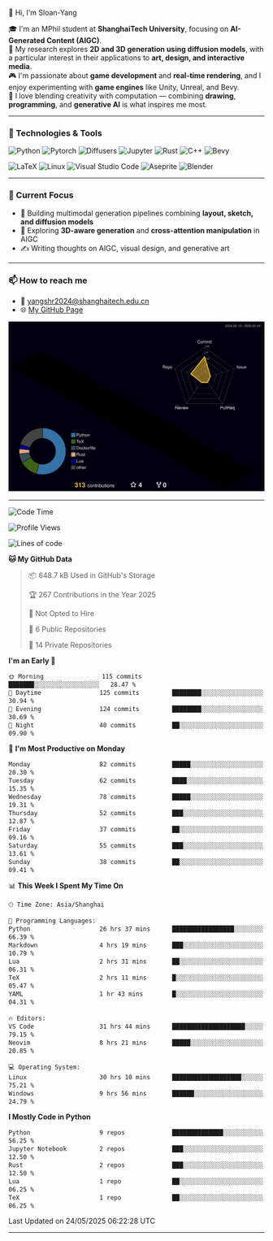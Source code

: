 👋 Hi, I'm Sloan-Yang

🎓 I'm an MPhil student at **ShanghaiTech University**, focusing on **AI-Generated Content (AIGC)**.  
🧠 My research explores **2D and 3D generation using diffusion models**, with a particular interest in their applications to **art, design, and interactive media**.  
🎮 I'm passionate about **game development** and **real-time rendering**, and I enjoy experimenting with **game engines** like Unity, Unreal, and Bevy.  
🎨 I love blending creativity with computation — combining **drawing**, **programming**, and **generative AI** is what inspires me most.

---

### 🧰 Technologies & Tools

![Python](https://img.shields.io/badge/python-%233776AB.svg?style=for-the-badge&logo=python&logoColor=white)
![Pytorch](https://img.shields.io/badge/pytorch-%23EE4C2C.svg?style=for-the-badge&logo=pytorch&logoColor=white)
![Diffusers](https://img.shields.io/badge/diffusers-HuggingFace-yellow?style=for-the-badge&logo=huggingface&logoColor=black)
![Jupyter](https://img.shields.io/badge/Jupyter-%23F37626.svg?style=for-the-badge&logo=Jupyter&logoColor=white)
![Rust](https://img.shields.io/badge/Rust-%23000000.svg?style=for-the-badge&logo=rust&logoColor=white)
![C++](https://img.shields.io/badge/C++-%2300599C.svg?style=for-the-badge&logo=c%2B%2B&logoColor=white)
![Bevy](https://img.shields.io/badge/Bevy-000000.svg?style=for-the-badge&logo=bevy&logoColor=white)

![LaTeX](https://img.shields.io/badge/LaTeX-47A141?style=for-the-badge&logo=latex&logoColor=white)
![Linux](https://img.shields.io/badge/Linux-FCC624?style=for-the-badge&logo=linux&logoColor=black)
![Visual Studio Code](https://img.shields.io/badge/VSCode-0078d7.svg?style=for-the-badge&logo=visual-studio-code&logoColor=white)
![Aseprite](https://img.shields.io/badge/Aseprite-FFFFFF?style=for-the-badge&logo=Aseprite&logoColor=%237D929E)
![Blender](https://img.shields.io/badge/Blender-F5792A?style=for-the-badge&logo=blender&logoColor=white)

---

### 🔭 Current Focus

- 🎨 Building multimodal generation pipelines combining **layout, sketch, and diffusion models**
- 🧪 Exploring **3D-aware generation** and **cross-attention manipulation** in AIGC
- ✍️ Writing thoughts on AIGC, visual design, and generative art

---

### 📫 How to reach me

- 📧 <a href="mailto:yangshr2024@shanghaitech.edu.cn">yangshr2024@shanghaitech.edu.cn</a>
- 🌐 [My GitHub Page](https://sloan-yang.github.io)  



![3D Profile](https://raw.githubusercontent.com/Sloan-Yang/Sloan-Yang/main/profile-3d-contrib/profile-night-rainbow.svg)

---


<!--START_SECTION:waka-->
![Code Time](http://img.shields.io/badge/Code%20Time-116%20hrs%2010%20mins-blue)

![Profile Views](http://img.shields.io/badge/Profile%20Views-176-blue)

![Lines of code](https://img.shields.io/badge/From%20Hello%20World%20I%27ve%20Written-1.9%20million%20lines%20of%20code-blue)

**🐱 My GitHub Data** 

> 📦 648.7 kB Used in GitHub's Storage 
 > 
> 🏆 267 Contributions in the Year 2025
 > 
> 🚫 Not Opted to Hire
 > 
> 📜 6 Public Repositories 
 > 
> 🔑 14 Private Repositories 
 > 
**I'm an Early 🐤** 

```text
🌞 Morning                115 commits         ███████░░░░░░░░░░░░░░░░░░   28.47 % 
🌆 Daytime                125 commits         ████████░░░░░░░░░░░░░░░░░   30.94 % 
🌃 Evening                124 commits         ████████░░░░░░░░░░░░░░░░░   30.69 % 
🌙 Night                  40 commits          ██░░░░░░░░░░░░░░░░░░░░░░░   09.90 % 
```
📅 **I'm Most Productive on Monday** 

```text
Monday                   82 commits          █████░░░░░░░░░░░░░░░░░░░░   20.30 % 
Tuesday                  62 commits          ████░░░░░░░░░░░░░░░░░░░░░   15.35 % 
Wednesday                78 commits          █████░░░░░░░░░░░░░░░░░░░░   19.31 % 
Thursday                 52 commits          ███░░░░░░░░░░░░░░░░░░░░░░   12.87 % 
Friday                   37 commits          ██░░░░░░░░░░░░░░░░░░░░░░░   09.16 % 
Saturday                 55 commits          ███░░░░░░░░░░░░░░░░░░░░░░   13.61 % 
Sunday                   38 commits          ██░░░░░░░░░░░░░░░░░░░░░░░   09.41 % 
```


📊 **This Week I Spent My Time On** 

```text
🕑︎ Time Zone: Asia/Shanghai

💬 Programming Languages: 
Python                   26 hrs 37 mins      █████████████████░░░░░░░░   66.39 % 
Markdown                 4 hrs 19 mins       ███░░░░░░░░░░░░░░░░░░░░░░   10.79 % 
Lua                      2 hrs 31 mins       ██░░░░░░░░░░░░░░░░░░░░░░░   06.31 % 
TeX                      2 hrs 11 mins       █░░░░░░░░░░░░░░░░░░░░░░░░   05.47 % 
YAML                     1 hr 43 mins        █░░░░░░░░░░░░░░░░░░░░░░░░   04.31 % 

🔥 Editors: 
VS Code                  31 hrs 44 mins      ████████████████████░░░░░   79.15 % 
Neovim                   8 hrs 21 mins       █████░░░░░░░░░░░░░░░░░░░░   20.85 % 

💻 Operating System: 
Linux                    30 hrs 10 mins      ███████████████████░░░░░░   75.21 % 
Windows                  9 hrs 56 mins       ██████░░░░░░░░░░░░░░░░░░░   24.79 % 
```

**I Mostly Code in Python** 

```text
Python                   9 repos             ██████████████░░░░░░░░░░░   56.25 % 
Jupyter Notebook         2 repos             ███░░░░░░░░░░░░░░░░░░░░░░   12.50 % 
Rust                     2 repos             ███░░░░░░░░░░░░░░░░░░░░░░   12.50 % 
Lua                      1 repo              ██░░░░░░░░░░░░░░░░░░░░░░░   06.25 % 
TeX                      1 repo              ██░░░░░░░░░░░░░░░░░░░░░░░   06.25 % 
```




 Last Updated on 24/05/2025 06:22:28 UTC
<!--END_SECTION:waka-->

---





